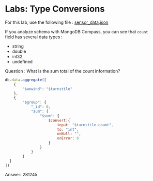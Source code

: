 # Labs: Type Conversions

For this lab, use the following file : [sensor_data.json](./files/sensor_data.json)

If you analyze schema with MongoDB Compass, you can see that `count` field has several data types :

- string
- double
- int32
- undefined

Question : What is the sum total of the count information?

```js
db.data.aggregate([
    {
        "$unwind": "$turnstile"
    },
    {
        "$group": {
            "_id": 0,
            "sum": {
                "$sum": {
                    $convert:{
                        input: "$turnstile.count",
                        to: "int",
                        onNull: "",
                        onError: 0
                    }
                }
            }
        }
  }
])
```

Answer: 281245